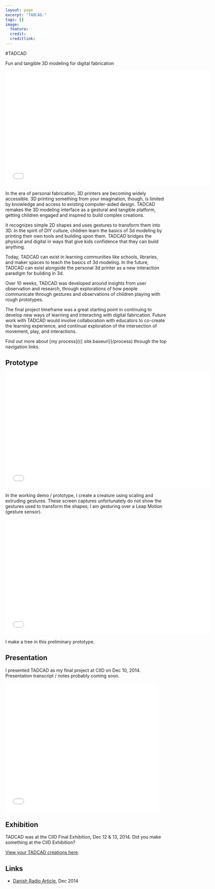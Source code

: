 ```yaml
---
layout: page
excerpt: "TADCAD."
tags: []
image:
  feature: 
  credit: 
  creditlink: 
---
```


#TADCAD
<p class="subtitle">Fun and tangible 3D modeling for digital fabrication</p>

<iframe src="//player.vimeo.com/video/114545471?title=0&amp;byline=0&amp;portrait=0" width="640" height="360" frameborder="0" webkitallowfullscreen mozallowfullscreen allowfullscreen></iframe>


In the era of personal fabrication, 3D printers are becoming widely accessible. 3D printing something from your imagination, though, is limited by knowledge and access to existing computer-aided design. TADCAD remakes the 3D modeling interface as a gestural and tangible platform, getting children engaged and inspired to build complex creations.

It recognizes simple 2D shapes and uses gestures to transform them into 3D. In the spirit of DIY culture, children learn the basics of 3d modeling by printing their own tools and building upon them. TADCAD bridges the physical and digital in ways that give kids confidence that they can build anything.

Today, TADCAD can exist in learning communities like schools, libraries, and maker spaces to teach the basics of 3d modeling. In the future, TADCAD can exist alongside the personal 3d printer as a new interaction paradigm for building in 3d. 

Over 10 weeks, TADCAD was developed around insights from user observation and research, through explorations of how people communicate through gestures and observations of children playing with rough prototypes.

The final project timeframe was a great starting point in continuing to develop new ways of learning and interacting with digital fabrication. Future work with TADCAD would involve collaboration with educators to co-create the learning experience, and continual exploration of the intersection of movement, play, and interactions.

Find out more about [my process]({{ site.baseurl}}/process) through the top navigation links. 

## Prototype

<iframe src="//player.vimeo.com/video/117528371?title=0&amp;byline=0&amp;portrait=0" width="640" height="360" frameborder="0" webkitallowfullscreen mozallowfullscreen allowfullscreen></iframe>

In the working demo / prototype, I create a creature using scaling and extruding gestures.  These screen captures unfortunately do not show the gestures used to transform the shapes; I am gesturing over a Leap Motion (gesture sensor). 

<iframe src="//player.vimeo.com/video/117530068?title=0&amp;byline=0&amp;portrait=0" width="640" height="360" frameborder="0" webkitallowfullscreen mozallowfullscreen allowfullscreen></iframe>


I make a tree in this preliminary prototype.

## Presentation

I presented TADCAD as my final project at CIID on Dec 10, 2014. Presentation transcript / notes probably coming soon.

<iframe src="//www.slideshare.net/slideshow/embed_code/42973980" width="476" height="400" frameborder="0" marginwidth="0" marginheight="0" scrolling="no"></iframe>

## Exhibition

TADCAD was at the CIID Final Exhibition, Dec 12 &amp; 13, 2014. Did you make something at the CIID Exhibition? 

[View your TADCAD creations here](https://github.com/paulate/tadcad/tree/gh-pages/exhibition).

## Links

- [Danish Radio Article](http://www.dr.dk/nyheder/viden/tech/kommentar-design-studerende-vil-goere-verden-bedre), Dec 2014

<br>
<br>
